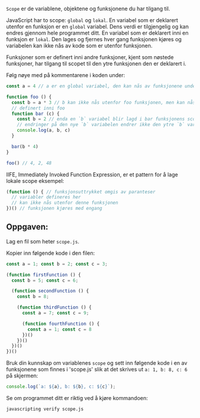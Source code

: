 `Scope` er de variablene, objektene og funksjonene du har tilgang til.

JavaScript har to scope: `global` og `lokal`. En variabel som er deklarert utenfor en funksjon er en `global` variabel. Dens verdi er tilgjengelig og kan endres gjennom hele programmet ditt. En variabel som er deklarert inni en funksjon er `lokal`. Den lages og fjernes hver gang funksjonen kjøres og variabelen kan ikke nås av kode som er utenfor funksjonen.

Funksjoner som er definert inni andre funksjoner, kjent som nøstede funksjoner, har tilgang til scopet til den ytre funksjonen den er deklarert i.

Følg nøye med på kommentarene i koden under:

```js
const a = 4 // a er en global variabel, den kan nås av funksjonene under

function foo () {
  const b = a * 3 // b kan ikke nås utenfor foo funksjonen, men kan nås av funksjoner
  // definert inni foo
  function bar (c) {
    const b = 2 // enda en `b` variabel blir lagd i bar funksjonens scope
    // endringer på den nye `b` variabelen endrer ikke den ytre `b` variabelen
    console.log(a, b, c)
  }

  bar(b * 4)
}

foo() // 4, 2, 48
```
IIFE, Immediately Invoked Function Expression, er et pattern for å lage lokale scope
eksempel:
```js
(function () { // funksjonsuttrykket omgis av paranteser
  // variabler defineres her
  // kan ikke nås utenfor denne funksjonen
})() // funksjonen kjøres med engang
```
## Oppgaven:

Lag en fil som heter `scope.js`.

Kopier inn følgende kode i den filen:
```js
const a = 1; const b = 2; const c = 3;

(function firstFunction () {
  const b = 5; const c = 6;

  (function secondFunction () {
    const b = 8;

    (function thirdFunction () {
      const a = 7; const c = 9;

      (function fourthFunction () {
        const a = 1; const c = 8
      })()
    })()
  })()
})()
```

Bruk din kunnskap om variablenes `scope` og sett inn følgende kode i en av funksjonene som finnes i 'scope.js' slik at det skrives ut `a: 1, b: 8, c: 6` på skjermen:
```js
console.log(`a: ${a}, b: ${b}, c: ${c}`);
```

Se om programmet ditt er riktig ved å kjøre kommandoen:

```bash
javascripting verify scope.js
```
